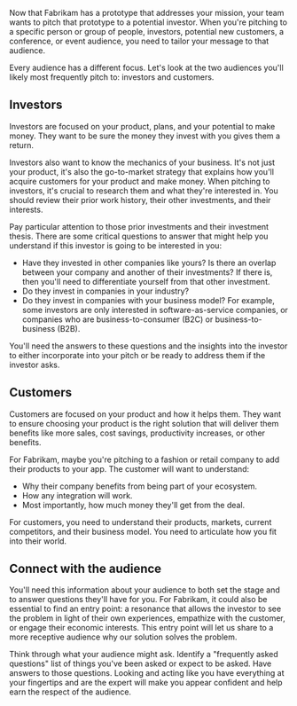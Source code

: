 Now that Fabrikam has a prototype that addresses your mission, your team wants to pitch that prototype to a potential investor. When you're pitching to a specific person or group of people, investors, potential new customers, a conference, or event audience, you need to tailor your message to that audience.

Every audience has a different focus. Let's look at the two audiences you'll likely most frequently pitch to: investors and customers.

## Investors

Investors are focused on your product, plans, and your potential to make money. They want to be sure the money they invest with you gives them a return.

Investors also want to know the mechanics of your business. It's not just your product, it's also the go-to-market strategy that explains how you'll acquire customers for your product and make money. When pitching to investors, it's crucial to research them and what they're interested in. You should review their prior work history, their other investments, and their interests.

Pay particular attention to those prior investments and their investment thesis. There are some critical questions to answer that might help you understand if this investor is going to be interested in you:

* Have they invested in other companies like yours? Is there an overlap between your company and another of their investments? If there is, then you'll need to differentiate yourself from that other investment.
* Do they invest in companies in your industry?
* Do they invest in companies with your business model? For example, some investors are only interested in software-as-service companies, or companies who are business-to-consumer (B2C) or business-to-business (B2B).

You'll need the answers to these questions and the insights into the investor to either incorporate into your pitch or be ready to address them if the investor asks.

## Customers

Customers are focused on your product and how it helps them. They want to ensure choosing your product is the right solution that will deliver them benefits like more sales, cost savings, productivity increases, or other benefits.

For Fabrikam, maybe you're pitching to a fashion or retail company to add their products to your app. The customer will want to understand:

* Why their company benefits from being part of your ecosystem.
* How any integration will work.
* Most importantly, how much money they'll get from the deal.

For customers, you need to understand their products, markets, current competitors, and their business model. You need to articulate how you fit into their world.

## Connect with the audience

You'll need this information about your audience to both set the stage and to answer questions they'll have for you. For Fabrikam, it could also be essential to find an entry point: a resonance that allows the investor to see the problem in light of their own experiences, empathize with the customer, or engage their economic interests. This entry point will let us share to a more receptive audience why our solution solves the problem.

Think through what your audience might ask. Identify a "frequently asked questions" list of things you've been asked or expect to be asked. Have answers to those questions. Looking and acting like you have everything at your fingertips and are the expert will make you appear confident and help earn the respect of the audience.
